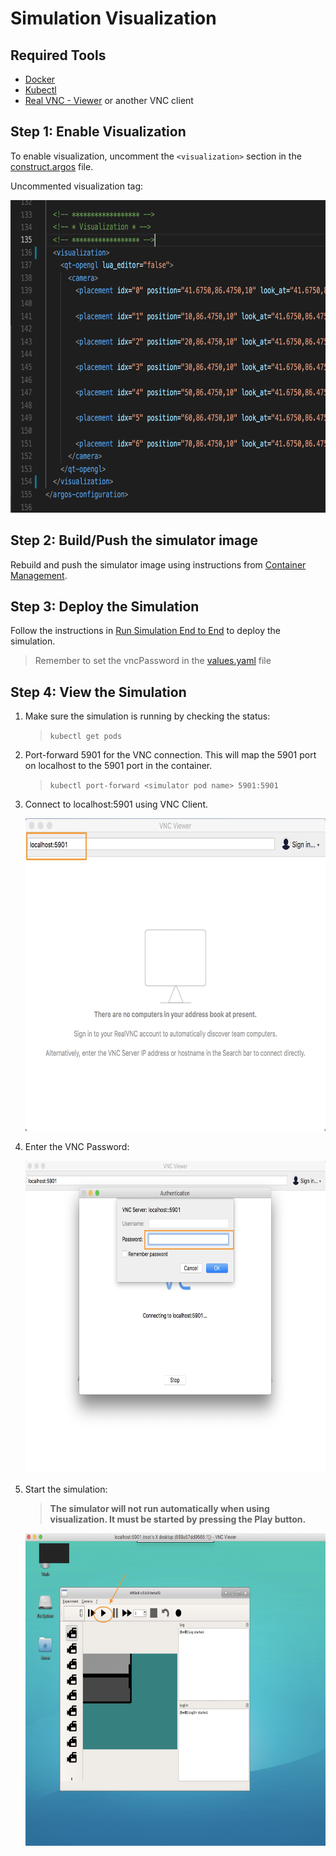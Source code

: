 # Simulation Visualization

## Required Tools

- [Docker](https://www.docker.com/)
- [Kubectl](https://kubernetes.io/docs/tasks/tools/install-kubectl/)
- [Real VNC - Viewer](https://www.realvnc.com/en/connect/download/viewer/) or another VNC client

## Step 1: Enable Visualization

To enable visualization, uncomment the `<visualization>` section in the [construct.argos](../src/argos_bridge/argos_worlds/construct.argos) file.

Uncommented visualization tag:

<img src="../images/Viz_UncommentedVisualization.png" alt="Uncommented visualization code" height="500" />

## Step 2: Build/Push the simulator image

Rebuild and push the simulator image using instructions from [Container Management](./ContainerManagement.md).

## Step 3: Deploy the Simulation

Follow the instructions in [Run Simulation End to End](./RunSimulationEndToEnd.md) to deploy the simulation.

> Remember to set the vncPassword in the [values.yaml](../helm/ros-simulation/values.yaml) file

## Step 4: View the Simulation

1. Make sure the simulation is running by checking the status:

    > `kubectl get pods`

1. Port-forward 5901 for the VNC connection. This will map the 5901 port on localhost to the 5901 port in the container.

    > `kubectl port-forward <simulator pod name> 5901:5901`

1. Connect to localhost:5901 using VNC Client.

    <img src="../images/Viz_VncViewerLocalhost.png" alt="VNC View connected to local host port 5901" height="500" />

1. Enter the VNC Password:

    <img src="../images/Viz_VncPassword.png" alt="Enter password" height="500" />

1. Start the simulation:

    >**The simulator will not run automatically when using visualization. It must be started by pressing the Play button.**

    <img src="../images/Viz_ArgosVisualization.png" alt="Start Visualization" height="500" />